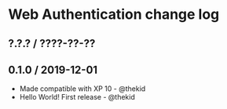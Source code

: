 Web Authentication change log
=============================

## ?.?.? / ????-??-??

## 0.1.0 / 2019-12-01

* Made compatible with XP 10 - @thekid
* Hello World! First release - @thekid